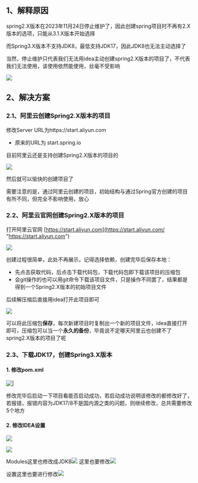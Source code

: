 
## 1、解释原因
spring2.X版本在2023年11月24日停止维护了，因此创建spring项目时不再有2.X版本的选项，只能从3.1.X版本开始选择

而Spring3.X版本不支持JDK8，最低支持JDK17，因此JDK8也无法主动选择了

当然，停止维护只代表我们无法用idea主动创建spring2.X版本的项目了，不代表我们无法使用，该使用依然能使用，丝毫不受影响

![](assets/Pasted%20image%2020240326010007.png)

## 2、解决方案

### 2.1、阿里云创建Spring2.X版本的项目

修改Server URL为https://start.aliyun.com  

- 原来的URL为 start.spring.io

目前阿里云还是支持创建Spring2.X版本的项目的

![](assets/Pasted%20image%2020240326010030.png)

然后就可以愉快的创建项目了

需要注意的是，通过阿里云创建的项目，初始结构与通过Spring官方创建的项目有所不同，但完全不影响使用，放心

### 2.2、阿里云官网创建Spring2.X版本的项目

打开阿里云官网 [https://start.aliyun.com](https://start.aliyun.com/ "https://start.aliyun.com")

![](assets/Pasted%20image%2020240326010049.png)

创建过程很简单，此处不再展示，记得选择依赖，创建完毕后保存本地：

- 先点击获取代码，后点击下载代码包，下载代码包即下载该项目的压缩包
- 会git操作的也可以用git命令下载该项目文件，只是操作不同罢了，结果都是得到一个Spring2.X版本的初始项目文件

后续解压缩后直接用idea打开此项目即可

![](assets/Pasted%20image%2020240326010101.png)

可以将此压缩包**保存**，每次新建项目时复制出一个新的项目文件，idea直接打开即可，压缩包可以当一个**永久的备份**，毕竟说不定哪天阿里云也创建不了spring2.X版本的项目了呢

### 2.3、下载JDK17，创建Spring3.X版本

#### 1. 修改pom.xml

![|](assets/Pasted%20image%2020240326010235.png)

修改完毕后启动一下项目看能否启动成功，若启动成功说明该修改的都修改好了，若报错，报错内容为JDK17/8不是国内源之类的问题，则继续修改，总共需要修改5个地方

#### 2. 修改IDEA设置

![](assets/Pasted%20image%2020240326010308.png)

![](assets/Pasted%20image%2020240326010314.png)

Modules这里也修改成JDK8![](assets/Pasted%20image%2020240326010323.png)
这里也要修改![](assets/Pasted%20image%2020240326010332.png)

设置这里也要进行修改![](assets/Pasted%20image%2020240326010352.png)